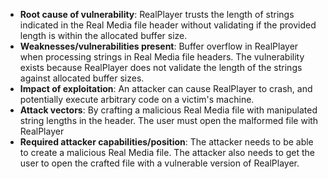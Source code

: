 - **Root cause of vulnerability**: RealPlayer trusts the length of strings indicated in the Real Media file header without validating if the provided length is within the allocated buffer size.
- **Weaknesses/vulnerabilities present**: Buffer overflow in RealPlayer when processing strings in Real Media file headers. The vulnerability exists because RealPlayer does not validate the length of the strings against allocated buffer sizes.
- **Impact of exploitation**: An attacker can cause RealPlayer to crash, and potentially execute arbitrary code on a victim's machine.
- **Attack vectors**: By crafting a malicious Real Media file with manipulated string lengths in the header. The user must open the malformed file with RealPlayer
- **Required attacker capabilities/position**: The attacker needs to be able to create a malicious Real Media file. The attacker also needs to get the user to open the crafted file with a vulnerable version of RealPlayer.